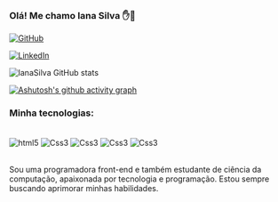 ### Olá! Me chamo Iana Silva ✋🚀

[![GitHub](https://img.shields.io/badge/GitHub-100000?style=for-the-badge&logo=github&logoColor=white)](https://github.com/ianasilvadev)


[![LinkedIn](https://img.shields.io/badge/LinkedIn-0077B5?style=for-the-badge&logo=linkedin&logoColor=white)](https://www.linkedin.com/in/iana-silva2003/)

![IanaSilva GitHub stats](https://github-readme-stats.vercel.app/api?username=ianasilvadev&show_icons=true&theme=tokyonight)

[![Ashutosh's github activity graph](https://github-readme-activity-graph.cyclic.app/graph?username=ianasilvadev&bg_color=262a3b&color=1d071c&line=360a61&point=1d0707&area=true&hide_border=true)](https://github.com/ashutosh00710/github-readme-activity-graph)

### Minha tecnologias:
<div style="display: inline_block"><br/>
<img align="center" alt="html5"src="https://img.shields.io/badge/HTML5-E34F26?style=for-the-badge&logo=html5&logoColor=white"/>
<img align="center" alt="Css3"src="https://img.shields.io/badge/CSS3-1572B6?style=for-the-badge&logo=css3&logoColor=white"/>
<img align="center" alt="Css3"src="https://img.shields.io/badge/TypeScript-007ACC?style=for-the-badge&logo=typescript&logoColor=white"/>
<img align="center" alt="Css3"src="https://img.shields.io/badge/JavaScript-323330?style=for-the-badge&logo=javascript&logoColor=F7DF1E"/>
<img align="center" alt="Css3"src="https://img.shields.io/badge/React-20232A?style=for-the-badge&logo=react&logoColor=61DAFB"/>
</div><br/>

Sou uma programadora front-end e também estudante de ciência da computação, apaixonada por tecnologia e programação. Estou sempre buscando aprimorar minhas habilidades.
